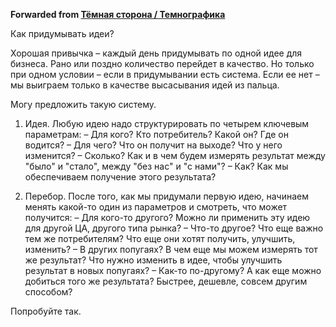 **Forwarded from [Тёмная сторона / Темнографика](https://t.me/temno/1387)**

Как придумывать идеи?

Хорошая привычка – каждый день придумывать по одной идее для бизнеса. Рано или поздно количество перейдет в качество. Но только при одном условии – если в придумывании есть система. Если ее нет – мы выиграем только в качестве высасывания идей из пальца.

Могу предложить такую систему.

1. Идея. Любую идею надо структурировать по четырем ключевым параметрам:
– Для кого? Кто потребитель? Какой он? Где он водится?
– Для чего? Что он получит на выходе? Что у него изменится?
– Сколько? Как и в чем будем измерять результат между "было" и "стало", между "без нас" и "с нами"?
– Как? Как мы обеспечиваем получение этого результата?

2. Перебор. После того, как мы придумали первую идею, начинаем менять какой-то один из параметров и смотреть, что может получится:
– Для кого-то другого? Можно ли применить эту идею для другой ЦА, другого типа рынка?
– Что-то другое? Что еще важно тем же потребителям? Что еще они хотят получить, улучшить, изменить?
– В других попугаях? В чем еще мы можем измерять тот же результат? Что нужно изменить в идее, чтобы улучшить результат в новых попугаях?
– Как-то по-другому? А как еще можно добиться того же результата? Быстрее, дешевле, совсем другим способом?

Попробуйте так.